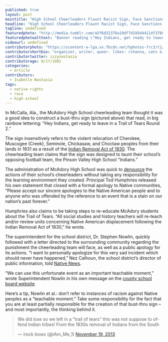 ```yaml
---
published: true
layout: post
maintitle: "High School Cheerleaders Flaunt Racist Sign, Face Sanctions: But Who’s Really to Blame?"
headline: "High School Cheerleaders Flaunt Racist Sign, Face Sanctions: But Who’s Really to Blame? - {Young}ist"
tagline: undefined
featuredphoto: "http://media.tumblr.com/a5f6d32378a19df7d195d44114f37805/tumblr_inline_mwi6h4MZ4M1rkj9dw.jpg"
featuredphotoalttext: "Banner reading \"Hey Indians, get ready to leave in a trail of tears round 2\" on a football field"
videourl: undefined
contributorphoto: "https://scontent-a-lga.xx.fbcdn.net/hphotos-frc3/t1/1557537_10201788518579618_1209219793_n.jpg"
contributorshortbio: "organizer, writer, queer. likes: rihanna, cats & beer. also: femme daniel desario. reps youngist and new york students rising. "
contributortwitter: izzynastasia
contributorage: 9/17/1991
categories: 
  - article
contributors: 
  - Isabelle Nastasia
tags: 
  - native-rights
  - race
  - high-school
---
```


<p><span>In McCalla, Ala., the McAdory High School cheerleading team thought it was a good idea to construct a bust-thru sign (pictured above) that read, in big rainbow lettering: “Hey Indians, get ready to leave in a Trail of Tears Round 2.″</span></p>
<p>The sign&nbsp;insensitively refers to the violent relocation of Cherokee, Muscogee (Creek), Seminole, Chickasaw, and Choctaw peoples from their lands in 1831 as a result of the <a href="http://en.wikipedia.org/wiki/Indian_Removal_Act" target="_blank">Indian Removal Act of 1830</a>. The cheerleading team claims that the sign was designed to taunt their school’s opposing football team, the Pinson Valley High School “Indians.”</p>

<p><span>The administration of McAdory High School was quick to </span><a href="https://web.archive.org/web/20131119090016/http://mcadoryhigh.jefcoed.com/" target="_blank"><span>denounce</span></a><span> the actions of their school’s cheerleaders without taking any responsibility for the learning environment they created. Principal Tod Humphries released his own statement that closed with a formal apology to Native communities, “Please accept our sincere apologies to the Native American people and to anyone who was offended by the reference to an event that is a stain on our nation’s past forever.”<!-- more --></span></p>
<p><span>Humphries also claims to be taking steps to re-educate McAdory students about the Trail of Tears. “All social studies and history teachers will re-teach and/or review units concerning Native American displacement following the Indian Removal Act of 1830,” he wrote.</span></p>

<p><span>The superintendent for the school district, Dr. Stephen Nowlin, quickly followed with a letter directed to the surrounding community regarding the punishment the cheerleading team will face, as well as a public apology for its actions. “I want to personally apologize for this very sad incident which should never have happened,” Nez Calhoun, the school district’s director of public information, told&nbsp;</span><a href="http://nativenewsonline.net/currents/inappropriate-trail-tears-sign-brings-discipline-cheerleading-squad/" target="_blank"><span>Native News</span></a><span>.</span></p>
<p>“We can use this unfortunate event as an important teachable moment,” wrote Superintendent Nowlin in his own message on the <a href="http://www.jefcoed.com/" target="_blank">county school board website</a>.</p>
<p><span>Here’s a tip, Nowlin </span><span>et al.</span><span>: don’t refer to instances of racism against Native peoples as a “teachable moment.” Take some responsibility for the fact that you are at least partially responsible for the creation of that bust-thru sign – and most importantly, the thinking behind it.</span></p>

<blockquote class="twitter-tweet" lang="en"><p>We did lose so we left in a &quot;trail of tears&quot; this was not suppose to offend Indian tribes! From the 1830s removal of Indians from the South</p>&mdash; irock bows (@iAm_Me_1) <a href="https://twitter.com/iAm_Me_1/statuses/402656907397058560">November 19, 2013</a></blockquote>
<script async src="//platform.twitter.com/widgets.js" charset="utf-8"></script>
